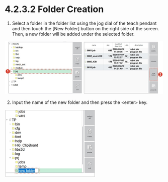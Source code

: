 # 4.2.3.2 Folder Creation

1.	Select a folder in the folder list using the jog dial of the teach pendant and then touch the \[New Folder\] button on the right side of the screen. Then, a new folder will be added under the selected folder.

![](../../../_assets/image_362.png)

2.	Input the name of the new folder and then press the &lt;enter&gt; key.

![](../../../_assets/image_304.png)

